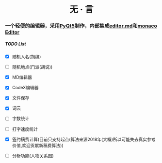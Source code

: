 <h1 align="center">无 · 言

### 一个轻便的编辑器，采用[PyQt5](https://www.qt.io/)制作，内部集成[editor.md](https://github.com/pandao/editor.md)和[monaco Editor](https://github.com/microsoft/monaco-editor)

##### TODO List

- [x] 随机人名(胡编)
  
- [ ] 随机地点(门派(胡说))

- [x] MD编辑器

- [x] CodeX编辑器

- [x] 文件保存

- [x] 词云

- [ ] 字数统计

- [ ] 打字速度统计

- [x] 签约稿费计算(目前只支持起点(算法来源2018年(大概)所以可能失去真实参考价值,欢迎贡献新稿费算法))

- [ ] 分析功能(人物关系图)
